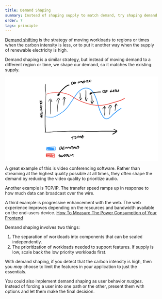 ```yaml
---
title: Demand Shaping
summary: Instead of shaping supply to match demand, try shaping demand to match supply.
order: 7
tags: principle
---
```


[Demand shifting](/principles/carbon-intensity/#heading-demand-shifting) is the strategy of moving workloads to regions or times when the carbon intensity is less, or to put it another way when the supply of renewable electricity is high.

Demand shaping is a similar strategy, but instead of moving demand to a different region or time, we shape our demand, so it matches the existing supply.

![alt_text](/assets/images/principles/demand-shaping-1.png "If supply is high, increase the demand - do more in your applications - if the supply is low, decrease demand - do less in your applications.")

A great example of this is video conferencing software. Rather than streaming at the highest quality possible at all times, they often shape the demand by reducing the video quality to prioritize audio.

Another example is TCP/IP. The transfer speed ramps up in response to how much data can broadcast over the wire. 

A third example is progressive enhancement with the web. The web experience improves depending on the resources and bandwidth available on the end-users device. 
[How To Measure The Power Consumption of Your Frontend](https://devblogs.microsoft.com/sustainable-software/how-to-measure-the-power-consumption-of-your-frontend-application/)

Demand shaping involves two things:

1. The separation of workloads into components that can be scaled independently. 
2. The prioritization of workloads needed to support features. If supply is low, scale back the low priority workloads first. 

With demand shaping, if you detect that the carbon intensity is high, then you *may* choose to limit the features in your application to just the essentials.

You could also implement demand shaping as user behavior *nudges*. Instead of forcing a user into one path or the other, present them with options and let them make the final decision.